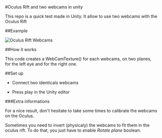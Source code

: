 #Oculus Rift and two webcams in unity

This repo is a quick test made in Unity. It allow to use two webcams with the Oculus Rift

##Example

![Oculus Rift Webcams](https://pbs.twimg.com/media/B457ojEIAAASKzu.jpg:large)

##How it works

This code creates a WebCamTexture() for each webcams, on two planes, for the left eye and for the right one. 


##Set up

* Connect two identicals webcams

* Press play in the Unity editor

###Extra informations

For a nice result, don't hesitate to take some times to calibrate the webcams on the Oculus.

Sometimes you need to invert (physicaly) the webcams to fit them in the oculus rift. To do that, you just have to enable  *Rotate plane* boolean.